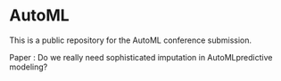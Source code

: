 # AutoML
This is a public repository for the AutoML conference submission. 

Paper : Do we really need sophisticated imputation in AutoMLpredictive modeling?
